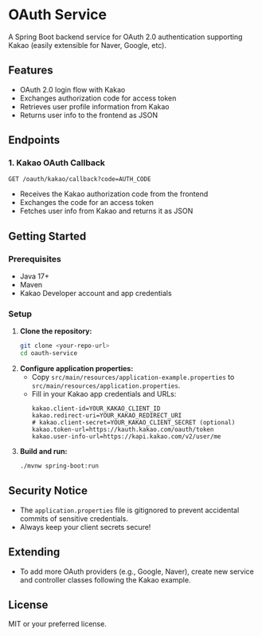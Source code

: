 # OAuth Service

A Spring Boot backend service for OAuth 2.0 authentication supporting Kakao (easily extensible for Naver, Google, etc).

## Features
- OAuth 2.0 login flow with Kakao
- Exchanges authorization code for access token
- Retrieves user profile information from Kakao
- Returns user info to the frontend as JSON

## Endpoints

### 1. Kakao OAuth Callback
```
GET /oauth/kakao/callback?code=AUTH_CODE
```
- Receives the Kakao authorization code from the frontend
- Exchanges the code for an access token
- Fetches user info from Kakao and returns it as JSON

## Getting Started

### Prerequisites
- Java 17+
- Maven
- Kakao Developer account and app credentials

### Setup
1. **Clone the repository:**
   ```sh
   git clone <your-repo-url>
   cd oauth-service
   ```
2. **Configure application properties:**
   - Copy `src/main/resources/application-example.properties` to `src/main/resources/application.properties`.
   - Fill in your Kakao app credentials and URLs:
     ```properties
     kakao.client-id=YOUR_KAKAO_CLIENT_ID
     kakao.redirect-uri=YOUR_KAKAO_REDIRECT_URI
     # kakao.client-secret=YOUR_KAKAO_CLIENT_SECRET (optional)
     kakao.token-url=https://kauth.kakao.com/oauth/token
     kakao.user-info-url=https://kapi.kakao.com/v2/user/me
     ```
3. **Build and run:**
   ```sh
   ./mvnw spring-boot:run
   ```

## Security Notice
- The `application.properties` file is gitignored to prevent accidental commits of sensitive credentials.
- Always keep your client secrets secure!

## Extending
- To add more OAuth providers (e.g., Google, Naver), create new service and controller classes following the Kakao example.

## License
MIT or your preferred license.

